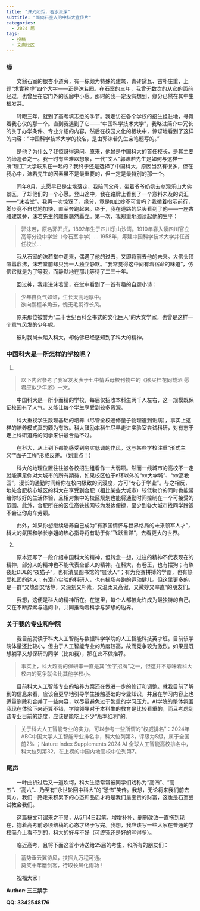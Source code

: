 ```yaml
---
title: "沫光如炬，若水流深"
subtitle: "面向石室人的中科大宣传片"
categories:
  - 2024 届
tags:
  - 投稿
  - 文庙校区 
---
```


### 缘

&emsp;&emsp;文翁石室的银杏小道旁，有一栋颇为特殊的建筑，青砖黛瓦、古朴庄重，上题“求實務虛”四个大字——正是沫若园。在石室的三年，我曾无数次的从它的面前经过，也曾坐在它门外的长廊中小憩。那时的我一定没有想到，缘分已然在其中生根发芽。

&emsp;&emsp;转眼三年，就到了高考填志愿的季节。我走访在各个学校的招生组驻地，寻觅着我心仪的那一个。直到我遇到了它——“中国科学技术大学”，我略过简介中冗长的关于办学条件、专业介绍的内容，然后在校园文化的板块中，惊讶地看到了这样的内容：“中国科学技术大学的校名，是由郭沫若先生亲笔题写的。”

&emsp;&emsp;是他？为什么？我惊讶得追问。原来，他曾是中国科大的首任校长，是其主要的缔造者之一。我一时有些难以想象，一代“文人”郭沫若先生是如何与这样一所“理工”大学联系在一起的？我终于还是选择了中国科大，原因当然有很多，但在我心中，沫若先生的因素虽不是最重要的，但一定是最特别的那一个。

&emsp;&emsp;同年8月，志愿早已是尘埃落定，我陪同父母，带着爷爷奶奶去参观乐山大佛景区，了却他们的一个心愿。登山途中，我在路牌上看到了一个意料未及的词汇——“沫若堂”。我再一次惊讶了，缘分，竟是如此妙不可言吗？我循着指示前行，脚步竟不自觉地加快，直至奔跑起来。终于，我在道路的尽头看到了他——一座古雅建筑旁，沫若先生的雕像巍然矗立。第一次，我郑重地阅读起他的生平：

> 郭沫若，原名郭开贞，1892年生于四川乐山沙湾。1910年春入读四川官立高等分设中学堂（今石室中学）... 1958年，筹建中国科学技术大学并任首任校长...

&emsp;&emsp;我从石室的沫若堂中走来，偶遇了他的过去，又即将前去他的未来。大佛头顶喧嚣鼎沸，沫若堂前却只我一人独立静默。“我常觉得这中间有着宿命的味道”，仿佛它就是为了等我，而静默地在那儿等待了二三十年。

&emsp;&emsp;回过神，我走进沫若堂，在堂中看到了一首有趣的自题小诗：

> 少年自负气如虹，生长天高地厚中。  
> 欲向鹏程羊角去，愧无毛羽待长风。

&emsp;&emsp;原来那位被誉为“二十世纪百科全书式的文化巨人”的大文学家，也曾是这样一个意气风发的少年呢。

&emsp;&emsp;彼时我尚未踏入科大，却仿佛已经感知到了科大的精神。

### 中国科大是一所怎样的学校呢？

1.

> 以下内容参考了我室友发表于七中情系母校刊物中的《欲买桂花同载酒 愿君应似少年游》一文。

&emsp;&emsp;中国科大是一所小而精的学校，每届仅招收本科生两千人左右，这一规模既保证校园有了人气，又能让每个学生享受到较多资源。

&emsp;&emsp;科大重视学生数理基础的培养（尽管全校通修量子物理遭到诟病），事实上这样的培养模式真的颇为有效。科大鼓励本科生尽早走进实验室尝试科研，对有志于走上科研道路的同学来讲最合适不过。

&emsp;&emsp;在科大，从上到下都能感受到务实低调的作风，这与某些学校注重“形式主义”“面子工程”形成反差。（划重点！）

&emsp;&emsp;科大的地理位置往往被各校招生组看作一大弱项。然而一线城市的高校不一定就能满足你对大城市的所有期待，如果校区位于n环以外的“xx大学城”、“xx高教园”，漫长的通勤时间给你在校内极致的沉浸度，方可“专心于学业”。与之相反，地处合肥核心城区的科大在享受到合肥（相比某些大城市）较低物价的同时也能带给你较好的生活体验，且相对集中的校区规划也能将通勤时间控制在一个可接受的范围。此外，合肥所在的区位高铁线网较为发达便捷，至少到各大城市找同学蹭饭不会让你舟车劳顿。

&emsp;&emsp;此外，如果你想继续培养自己成为“有家国情怀与世界格局的未来领军人才”，科大的氛围和学长学姐的热心指导将有助于你“飞跃重洋”，去看更大的世界。

2.

&emsp;&emsp;原本还写了一段介绍中国科大的精神，但转念一想，过往的精神不代表现在的精神，部分人的精神也不能代表全部人的精神。在科大，有卷王，也有摆狗；有熬夜赶DDL的“夜猫子”，也有清晨图书馆的“晨读人”；有为竞赛拼搏的学霸，也有热爱社团的达人；有潜心实验的科研人，也有操场奔跑的运动健儿。但这里更多的，是一群“又热烈又恬静，又深刻又朴素，又温柔又高傲，又微妙又率直”的朋友们。

&emsp;&emsp;我想，这便是科大的精神所在。在这里，每个人都被允许成为最独特的自己，又在不断探索与追问中，共同推动着科学与梦想的边界。

### 关于我的专业和学院

&emsp;&emsp;我目前就读于科大人工智能与数据科学学院的人工智能科技英才班。目前该学院体量还比较小，但由于人工智能专业的热度较高，故而竞争较为激烈。如果是既想躺平又想保研的同学（比如我），那在此不做推荐。

> 事实上，科大超高的保研率一直是其“金字招牌”之一，但这并不意味着科大校内的竞争就会比其他学校小。

&emsp;&emsp;目前科大人工智能专业的培养方案还在做进一步的修订和调整。就我目前了解到的信息来看，应该会更早地引导学生接触基础的专业知识，并且在学习内容上也适量删除和合并了一些内容，以尽量避免过于繁重的学习压力。AI学院的整体氛围我现在体验下来还算不错，学院领导对于本科生的教育是比较看重的，而且考虑到该专业目前的热度，应该是能吃上不少“版本红利”的。

> 关于科大人工智能专业的实力，可以参考一些所谓的“权威排名”：2024年ABC中国大学人工智能专业排名中，科大位列第3，评级为S级，属于全国前2% ；Nature Index Supplements 2024 AI 全球人工智能高校排名中，科大位列第32，在上榜的中国内地高校中位列第7。

### 尾声

&emsp;&emsp;一叶曲折过后又一道坎坷，科大生活常常被同学们戏称为“高四”、“高五”、“高六”... 乃至有“永世轮回中科大”的“恐怖”笑传。我想，无论将来我们前去何方，我们一路走来积累下的心态和品质才将是我们最宝贵的财富，这也是石室尝试教会我们。 

&emsp;&emsp;这篇稿文可谓来之不易，从5月4日起笔，增增补补、删删改改一直拖到现在，抱着高考前必须结稿的心态才终于写完。我想，我应该写一些大家在普通的学校简介上看不到的，科大的好与不好（可终究还是好的写得多）。

&emsp;&emsp;临近高考，且将下面这首小诗送给25届的考生，和所有的朋友们：

> 蓄势垂云翼待风，扶摇九万程可通。  
> 莫笑十年磨剑客，待取长风化雨功！

&emsp;&emsp;祝福大家！

 **Author: 三三禁手**
 
**QQ: 3342548176**
